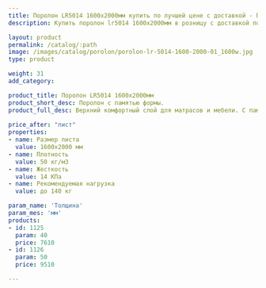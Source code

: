 ```yaml
---
title: Поролон LR5014 1600х2000мм купить по лучшей цене с доставкой - Поролоныч
description: Купить поролон lr5014 1600х2000мм в розницу с доставкой по Москве в интернет-магазине Поролоныча.

layout: product
permalink: /catalog/:path
image: /images/catalog/porolon/porolon-lr-5014-1600-2000-01_1600w.jpg
type: product

weight: 31
add_category: 

product_title: Поролон LR5014 1600х2000мм
product_short_desc: Поролон с памятью формы.
product_full_desc: Верхний комфортный слой для матрасов и мебели. С памятью формы.
        
price_after: "лист"
properties:
- name: Размер листа
  value: 1600х2000 мм
- name: Плотность
  value: 50 кг/м3
- name: Жесткость
  value: 14 КПа
- name: Рекомендуемая нагрузка
  value: до 140 кг

param_name: 'Толщина'
param_mes: 'мм'
products:
- id: 1125
  param: 40
  price: 7610
- id: 1126
  param: 50
  price: 9510

---
```

